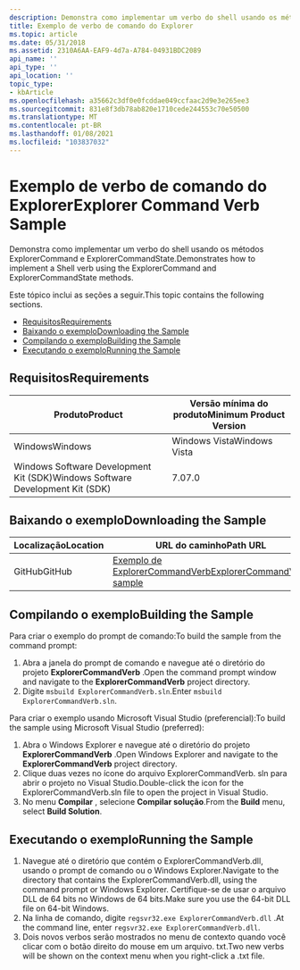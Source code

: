 ```yaml
---
description: Demonstra como implementar um verbo do shell usando os métodos ExplorerCommand e ExplorerCommandState.
title: Exemplo de verbo de comando do Explorer
ms.topic: article
ms.date: 05/31/2018
ms.assetid: 2310A6AA-EAF9-4d7a-A784-04931BDC2089
api_name: ''
api_type: ''
api_location: ''
topic_type:
- kbArticle
ms.openlocfilehash: a35662c3df0e0fcddae049ccfaac2d9e3e265ee3
ms.sourcegitcommit: 831e8f3db78ab820e1710cede244553c70e50500
ms.translationtype: MT
ms.contentlocale: pt-BR
ms.lasthandoff: 01/08/2021
ms.locfileid: "103837032"
---
```

# <a name="explorer-command-verb-sample"></a><span data-ttu-id="d9408-103">Exemplo de verbo de comando do Explorer</span><span class="sxs-lookup"><span data-stu-id="d9408-103">Explorer Command Verb Sample</span></span>

<span data-ttu-id="d9408-104">Demonstra como implementar um verbo do shell usando os métodos ExplorerCommand e ExplorerCommandState.</span><span class="sxs-lookup"><span data-stu-id="d9408-104">Demonstrates how to implement a Shell verb using the ExplorerCommand and ExplorerCommandState methods.</span></span>

<span data-ttu-id="d9408-105">Este tópico inclui as seções a seguir.</span><span class="sxs-lookup"><span data-stu-id="d9408-105">This topic contains the following sections.</span></span>

-   [<span data-ttu-id="d9408-106">Requisitos</span><span class="sxs-lookup"><span data-stu-id="d9408-106">Requirements</span></span>](#requirements)
-   [<span data-ttu-id="d9408-107">Baixando o exemplo</span><span class="sxs-lookup"><span data-stu-id="d9408-107">Downloading the Sample</span></span>](#downloading-the-sample)
-   [<span data-ttu-id="d9408-108">Compilando o exemplo</span><span class="sxs-lookup"><span data-stu-id="d9408-108">Building the Sample</span></span>](#building-the-sample)
-   [<span data-ttu-id="d9408-109">Executando o exemplo</span><span class="sxs-lookup"><span data-stu-id="d9408-109">Running the Sample</span></span>](#running-the-sample)

## <a name="requirements"></a><span data-ttu-id="d9408-110">Requisitos</span><span class="sxs-lookup"><span data-stu-id="d9408-110">Requirements</span></span>



| <span data-ttu-id="d9408-111">Produto</span><span class="sxs-lookup"><span data-stu-id="d9408-111">Product</span></span>                                | <span data-ttu-id="d9408-112">Versão mínima do produto</span><span class="sxs-lookup"><span data-stu-id="d9408-112">Minimum Product Version</span></span> |
|----------------------------------------|-------------------------|
| <span data-ttu-id="d9408-113">Windows</span><span class="sxs-lookup"><span data-stu-id="d9408-113">Windows</span></span>                                | <span data-ttu-id="d9408-114">Windows Vista</span><span class="sxs-lookup"><span data-stu-id="d9408-114">Windows Vista</span></span>           |
| <span data-ttu-id="d9408-115">Windows Software Development Kit (SDK)</span><span class="sxs-lookup"><span data-stu-id="d9408-115">Windows Software Development Kit (SDK)</span></span> | <span data-ttu-id="d9408-116">7.0</span><span class="sxs-lookup"><span data-stu-id="d9408-116">7.0</span></span>                     |



 

## <a name="downloading-the-sample"></a><span data-ttu-id="d9408-117">Baixando o exemplo</span><span class="sxs-lookup"><span data-stu-id="d9408-117">Downloading the Sample</span></span>

| <span data-ttu-id="d9408-118">Localização</span><span class="sxs-lookup"><span data-stu-id="d9408-118">Location</span></span>      | <span data-ttu-id="d9408-119">URL do caminho</span><span class="sxs-lookup"><span data-stu-id="d9408-119">Path URL</span></span>                                                                                             |
|---------------|------------------------------------------------------------------------------------------------------|
| <span data-ttu-id="d9408-120">GitHub</span><span class="sxs-lookup"><span data-stu-id="d9408-120">GitHub</span></span>  | [<span data-ttu-id="d9408-121">Exemplo de ExplorerCommandVerb</span><span class="sxs-lookup"><span data-stu-id="d9408-121">ExplorerCommandVerb sample</span></span>](https://github.com/microsoft/Windows-classic-samples/tree/master/Samples/Win7Samples/winui/shell/appshellintegration/ExplorerCommandVerb) |

## <a name="building-the-sample"></a><span data-ttu-id="d9408-122">Compilando o exemplo</span><span class="sxs-lookup"><span data-stu-id="d9408-122">Building the Sample</span></span>

<span data-ttu-id="d9408-123">Para criar o exemplo do prompt de comando:</span><span class="sxs-lookup"><span data-stu-id="d9408-123">To build the sample from the command prompt:</span></span>

1.  <span data-ttu-id="d9408-124">Abra a janela do prompt de comando e navegue até o diretório do projeto **ExplorerCommandVerb** .</span><span class="sxs-lookup"><span data-stu-id="d9408-124">Open the command prompt window and navigate to the **ExplorerCommandVerb** project directory.</span></span>
2.  <span data-ttu-id="d9408-125">Digite `msbuild ExplorerCommandVerb.sln`.</span><span class="sxs-lookup"><span data-stu-id="d9408-125">Enter `msbuild ExplorerCommandVerb.sln`.</span></span>

<span data-ttu-id="d9408-126">Para criar o exemplo usando Microsoft Visual Studio (preferencial):</span><span class="sxs-lookup"><span data-stu-id="d9408-126">To build the sample using Microsoft Visual Studio (preferred):</span></span>

1.  <span data-ttu-id="d9408-127">Abra o Windows Explorer e navegue até o diretório do projeto **ExplorerCommandVerb** .</span><span class="sxs-lookup"><span data-stu-id="d9408-127">Open Windows Explorer and navigate to the **ExplorerCommandVerb** project directory.</span></span>
2.  <span data-ttu-id="d9408-128">Clique duas vezes no ícone do arquivo ExplorerCommandVerb. sln para abrir o projeto no Visual Studio.</span><span class="sxs-lookup"><span data-stu-id="d9408-128">Double-click the icon for the ExplorerCommandVerb.sln file to open the project in Visual Studio.</span></span>
3.  <span data-ttu-id="d9408-129">No menu **Compilar** , selecione **Compilar solução**.</span><span class="sxs-lookup"><span data-stu-id="d9408-129">From the **Build** menu, select **Build Solution**.</span></span>

## <a name="running-the-sample"></a><span data-ttu-id="d9408-130">Executando o exemplo</span><span class="sxs-lookup"><span data-stu-id="d9408-130">Running the Sample</span></span>

1.  <span data-ttu-id="d9408-131">Navegue até o diretório que contém o ExplorerCommandVerb.dll, usando o prompt de comando ou o Windows Explorer.</span><span class="sxs-lookup"><span data-stu-id="d9408-131">Navigate to the directory that contains the ExplorerCommandVerb.dll, using the command prompt or Windows Explorer.</span></span> <span data-ttu-id="d9408-132">Certifique-se de usar o arquivo DLL de 64 bits no Windows de 64 bits.</span><span class="sxs-lookup"><span data-stu-id="d9408-132">Make sure you use the 64-bit DLL file on 64-bit Windows.</span></span>
2.  <span data-ttu-id="d9408-133">Na linha de comando, digite `regsvr32.exe ExplorerCommandVerb.dll` .</span><span class="sxs-lookup"><span data-stu-id="d9408-133">At the command line, enter `regsvr32.exe ExplorerCommandVerb.dll`.</span></span>
3.  <span data-ttu-id="d9408-134">Dois novos verbos serão mostrados no menu de contexto quando você clicar com o botão direito do mouse em um arquivo. txt.</span><span class="sxs-lookup"><span data-stu-id="d9408-134">Two new verbs will be shown on the context menu when you right-click a .txt file.</span></span>

 

 



